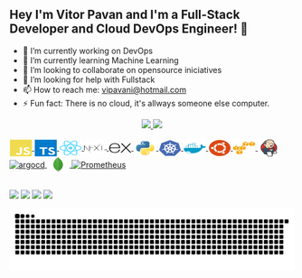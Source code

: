 ## Hey I'm Vitor Pavan and I'm a Full-Stack Developer and Cloud DevOps Engineer! 👋

- 🔭 I’m currently working on DevOps
- 🌱 I’m currently learning Machine Learning
- 👯 I’m looking to collaborate on opensource iniciatives
- 🤔 I’m looking for help with Fullstack
- 📫 How to reach me: vipavani@hotmail.com 
- ⚡ Fun fact: There is no cloud, it's allways someone else computer. 


<div align="center">
  <a href="https://github.com/vitorpavani">
  <img height="180em" src="https://github-readme-stats.vercel.app/api?username=vitorpavani&show_icons=true&theme=dark&include_all_commits=true&count_private=true"/>
  <img height="180em" src="https://github-readme-stats.vercel.app/api/top-langs/?username=vitorpavani&layout=compact&langs_count=7&theme=dark"/>
</div>
<div style="display: inline_block"><br>
  <img align="center" alt="Js" height="30" width="40" src="https://raw.githubusercontent.com/devicons/devicon/master/icons/javascript/javascript-plain.svg" title="JavaScript">
  <img align="center" alt="Ts" height="30" width="40" src="https://raw.githubusercontent.com/devicons/devicon/master/icons/typescript/typescript-plain.svg" title="Typescript">
  <img title="React" align="center" alt="React" height="30" width="40" src="https://raw.githubusercontent.com/devicons/devicon/master/icons/react/react-original.svg">
  <img title="NextJS" align="center" alt="NextJS" height="30" width="40" src="https://raw.githubusercontent.com/devicons/devicon/master/icons/nextjs/nextjs-original-wordmark.svg">
  <img title="ExpressJS" align="center" alt="Express" height="30" width="40" src="https://raw.githubusercontent.com/devicons/devicon/master/icons/express/express-original.svg">
  <img title="Python" align="center" alt="Python" height="30" width="40" src="https://raw.githubusercontent.com/devicons/devicon/master/icons/python/python-original.svg">
  <img title="Kubernetes" align="center" alt="Kubernetes" height="30" width="40" src="https://raw.githubusercontent.com/devicons/devicon/master/icons/kubernetes/kubernetes-plain.svg">
  <img title="Docker" align="center" alt="Docker" height="30" width="40" src="https://raw.githubusercontent.com/devicons/devicon/master/icons/docker/docker-plain.svg">
  <img title="Ubuntu" align="center" alt="Ubuntu" height="30" width="40" src="https://raw.githubusercontent.com/devicons/devicon/master/icons/ubuntu/ubuntu-plain.svg">
  <img title="AWS" align="center" alt="AWS" height="30" width="40" src="https://raw.githubusercontent.com/devicons/devicon/master/icons/amazonwebservices/amazonwebservices-original.svg">
  <img title="Jenkins" align="center" alt="Jenkins" height="30" width="40" src="https://raw.githubusercontent.com/devicons/devicon/master/icons/jenkins/jenkins-original.svg">  
  <img title="ArgoCD" align="center" alt="argocd" height="30" width="40"  src="https://cdn.jsdelivr.net/gh/devicons/devicon/icons/argocd/argocd-original-wordmark.svg" />
  <img title="MongoDB" align="center" alt="MongoDB" height="30" width="40" src="https://raw.githubusercontent.com/devicons/devicon/master/icons/mongodb/mongodb-original.svg">
  <img title="Prometheus" align="center" alt="Prometheus" height="30" width="40" src="https://cdn.jsdelivr.net/gh/devicons/devicon/icons/prometheus/prometheus-original.svg" />
</div>
  
  ##
 
<div> 
  <a href = "mailto:vipavani@hotmail.com"><img src="https://img.shields.io/badge/Microsoft_Outlook-0078D4?style=for-the-badge&logo=microsoft-outlook&logoColor=white" target="_blank"></a>
  <a href = "mailto:vipavani@gmail.com"><img src="https://img.shields.io/badge/-Gmail-%23333?style=for-the-badge&logo=gmail&logoColor=white" target="_blank"></a>
  <a href="https://www.linkedin.com/in/vipavani" target="_blank"><img src="https://img.shields.io/badge/LinkedIn-0077B5?style=for-the-badge&logo=linkedin&logoColor=white" target="_blank"></a>
  <a href="https://twitter.com/vipavani" target="_blank"><img src="https://img.shields.io/badge/Twitter-1DA1F2?style=for-the-badge&logo=twitter&logoColor=white" target="_blank"></a>
 
  ![Snake animation](https://github.com/vitorpavani/vitorpavani/blob/output/github-contribution-grid-snake.svg)
 
</div>
